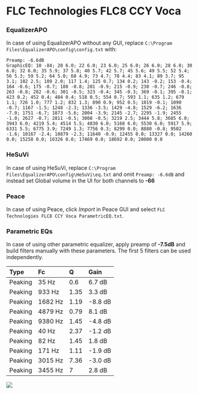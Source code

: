 # FLC Technologies FLC8 CCY Voca

### EqualizerAPO
In case of using EqualizerAPO without any GUI, replace `C:\Program Files\EqualizerAPO\config\config.txt`
with:
```
Preamp: -6.6dB
GraphicEQ: 10 -84; 20 6.0; 22 6.0; 23 6.0; 25 6.0; 26 6.0; 28 6.0; 30 6.0; 32 6.0; 35 5.9; 37 5.8; 40 5.7; 42 5.7; 45 5.6; 49 5.5; 52 5.4; 56 5.3; 59 5.2; 64 5.0; 68 4.9; 73 4.7; 78 4.4; 83 4.1; 89 3.7; 95 3.1; 102 2.5; 109 2.0; 117 1.4; 125 0.7; 134 0.2; 143 -0.2; 153 -0.4; 164 -0.6; 175 -0.7; 188 -0.8; 201 -0.9; 215 -0.9; 230 -0.7; 246 -0.8; 263 -0.8; 282 -0.6; 301 -0.5; 323 -0.4; 345 -0.3; 369 -0.1; 395 -0.1; 423 0.2; 452 0.4; 484 0.4; 518 0.5; 554 0.7; 593 1.1; 635 1.2; 679 1.1; 726 1.0; 777 1.2; 832 1.3; 890 0.9; 952 0.5; 1019 -0.1; 1090 -0.7; 1167 -1.5; 1248 -2.3; 1336 -3.5; 1429 -4.8; 1529 -6.2; 1636 -7.0; 1751 -6.7; 1873 -5.6; 2004 -3.9; 2145 -2.7; 2295 -1.9; 2455 -1.0; 2627 -0.7; 2811 -0.5; 3008 -0.5; 3219 2.5; 3444 5.8; 3685 6.0; 3943 6.0; 4219 5.4; 4514 5.5; 4830 6.0; 5168 6.0; 5530 6.0; 5917 5.9; 6331 5.5; 6775 3.9; 7249 1.3; 7756 0.3; 8299 0.0; 8880 -0.8; 9502 -1.6; 10167 -2.4; 10879 -2.3; 11640 -0.9; 12455 0.0; 13327 0.0; 14260 0.0; 15258 0.0; 16326 0.0; 17469 0.0; 18692 0.0; 20000 0.0
```

### HeSuVi
In case of using HeSuVi, replace `C:\Program Files\EqualizerAPO\config\HeSuVi\eq.txt` and omit `Preamp:
-6.6dB` and instead set Global volume in the UI for both channels to **-66**

### Peace
In case of using Peace, click *Import* in Peace GUI and select `FLC Technologies FLC8 CCY Voca ParametricEQ.txt`.

### Parametric EQs
In case of using other parametric equalizer, apply preamp of **-7.5dB** and build filters manually with
these parameters. The first 5 filters can be used independently.

| Type    | Fc      |    Q | Gain    |
|:--------|:--------|:-----|:--------|
| Peaking | 35 Hz   | 0.6  | 6.7 dB  |
| Peaking | 933 Hz  | 1.35 | 3.3 dB  |
| Peaking | 1682 Hz | 1.19 | -8.8 dB |
| Peaking | 4879 Hz | 0.79 | 8.1 dB  |
| Peaking | 9380 Hz | 1.45 | -4.8 dB |
| Peaking | 40 Hz   | 2.37 | -1.2 dB |
| Peaking | 82 Hz   | 1.45 | 1.8 dB  |
| Peaking | 171 Hz  | 1.11 | -1.9 dB |
| Peaking | 3015 Hz | 7.36 | -3.0 dB |
| Peaking | 3455 Hz | 7    | 2.8 dB  |

![](https://raw.githubusercontent.com/jaakkopasanen/AutoEq/master/results/innerfidelity/sbaf-serious/FLC%20Technologies%20FLC8%20CCY%20Voca/FLC%20Technologies%20FLC8%20CCY%20Voca.png)
